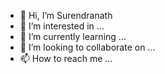 - 👋 Hi, I’m Surendranath
- 👀 I’m interested in ...
- 🌱 I’m currently learning ...
- 💞️ I’m looking to collaborate on ...
- 📫 How to reach me ...

<!---
surendranath-orderpoint/surendranath-orderpoint is a ✨ special ✨ repository because its `README.md` (this file) appears on your GitHub profile.
You can click the Preview link to take a look at your changes.
--->
